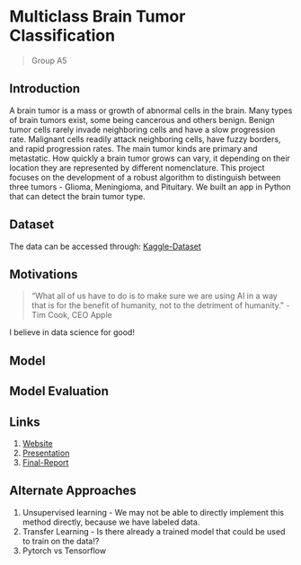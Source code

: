 # Multiclass Brain Tumor Classification

> Group A5

## Introduction
 A brain tumor is a mass or growth of abnormal cells in the brain. Many types of brain tumors exist, some being cancerous and others benign. Benign tumor cells rarely invade neighboring cells and have a slow progression rate. Malignant cells readily attack neighboring cells, have fuzzy borders, and rapid progression rates. The main tumor kinds are primary and metastatic. How quickly a brain tumor grows can vary, it depending on their location they are represented by different nomenclature. This project focuses on the development of a robust algorithm to distinguish between three tumors - Glioma, Meningioma, and Pituitary. We built an app in Python that can detect the brain tumor type. 

## Dataset
 The data can be accessed through: [Kaggle-Dataset](https://www.kaggle.com/sartajbhuvaji/brain-tumor-classification-mri)

## Motivations
> “What all of us have to do is to make sure we are using AI in a way that is for the benefit of humanity, not to the detriment of humanity." - Tim Cook, CEO Apple

I believe in data science for good!

## Model

## Model Evaluation

## Links 

1. [Website](https://vbgupta.github.io/Multiclass-Brain-Tumor-Classification/)
2. [Presentation](https://docs.google.com/presentation/d/1Ly3UNyhePMgud5GrM81PgZWTFe0jJtfw/edit?usp=sharing&ouid=101144344517384173914&rtpof=true&sd=true)
3. [Final-Report](https://docs.google.com/document/d/1y7al_yqODdA9r9KnLRp56gqLGQRoemAoIWECeq7tBYE/edit?usp=sharing)

## Alternate Approaches
1. Unsupervised learning - We may not be able to directly implement this method directly, because we have labeled data.
2. Transfer Learning - Is there already a trained model that could be used to train on the data!?
3. Pytorch vs Tensorflow 



